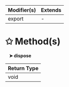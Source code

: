 | Modifier(s)                            | Extends                                    |
|----------------------------------------|--------------------------------------------|
| export | - |

# &#10025; Method(s)

&nbsp;&nbsp; **&#10148; dispose**

| Return Type                       |
|-----------------------------------|
| void |